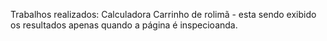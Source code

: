 Trabalhos realizados:
Calculadora
Carrinho de rolimã - esta sendo exibido os resultados apenas quando a página é inspecioanda. 
